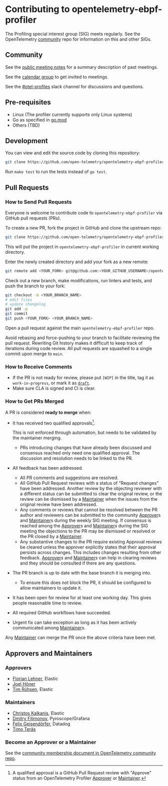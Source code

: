 # Contributing to opentelemetry-ebpf-profiler

The Profiling special interest group (SIG) meets regularly. See the
OpenTelemetry
[community](https://github.com/open-telemetry/community)
repo for information on this and other SIGs.

## Community

See the [public meeting
notes](https://docs.google.com/document/d/19UqPPPlGE83N37MhS93uRlxsP1_wGxQ33Qv6CDHaEp0/edit#heading=h.4rdgawyis2hd)
for a summary description of past meetings.

See the [calendar
group](https://groups.google.com/a/opentelemetry.io/g/calendar-profiling) to
get invited to meetings.

See the [#otel-profiles](https://cloud-native.slack.com/archives/C03J794L0BV)
slack channel for discussions and questions.

## Pre-requisites

- Linux (The profiler currently supports only Linux systems)
- Go as specified in [go.mod](https://github.com/open-telemetry/opentelemetry-ebpf-profiler/blob/main/go.mod)
- Others (TBD)

## Development

You can view and edit the source code by cloning this repository:

```sh
git clone https://github.com/open-telemetry/opentelemetry-ebpf-profiler
```

Run `make test` to run the tests instead of `go test`.


## Pull Requests

### How to Send Pull Requests

Everyone is welcome to contribute code to `opentelemetry-ebpf-profiler` via
GitHub pull requests (PRs).

To create a new PR, fork the project in GitHub and clone the upstream
repo:

```sh
git clone https://github.com/open-telemetry/opentelemetry-ebpf-profiler
```

This will put the project in `opentelemetry-ebpf-profiler` in
current working directory.

Enter the newly created directory and add your fork as a new remote:

```sh
git remote add <YOUR_FORK> git@github.com:<YOUR_GITHUB_USERNAME>/opentelemetry-ebpf-profiler
```

Check out a new branch, make modifications, run linters and tests, and push the
branch to your fork:

```sh
git checkout -b <YOUR_BRANCH_NAME>
# edit files
# update changelog
git add -p
git commit
git push <YOUR_FORK> <YOUR_BRANCH_NAME>
```

Open a pull request against the main `opentelemetry-ebpf-profiler` repo.

Avoid rebasing and force-pushing to your branch to facilitate reviewing the
pull request.
Rewriting Git history makes it difficult to keep track of iterations during
code review.
All pull requests are squashed to a single commit upon merge to `main`.

### How to Receive Comments

* If the PR is not ready for review, please put `[WIP]` in the title,
	tag it as `work-in-progress`, or mark it as
	[`draft`](https://github.blog/2019-02-14-introducing-draft-pull-requests/).
* Make sure CLA is signed and CI is clear.

### How to Get PRs Merged

A PR is considered **ready to merge** when:

* It has received two qualified approvals[^1].

	This is not enforced through automation, but needs to be validated by the
	maintainer merging.
	* PRs introducing changes that have already been discussed and consensus
		reached only need one qualified approval. The discussion and resolution
		needs to be linked to the PR.

* All feedback has been addressed.
	* All PR comments and suggestions are resolved.
	* All GitHub Pull Request reviews with a status of "Request changes" have
		been addressed. Another review by the objecting reviewer with a different
		status can be submitted to clear the original review, or the review can be
		dismissed by a [Maintainer] when the issues from the original review have
		been addressed.
	* Any comments or reviews that cannot be resolved between the PR author and
		reviewers can be submitted to the community [Approver]s and [Maintainer]s
		during the weekly SIG meeting. If consensus is reached among the
		[Approver]s and [Maintainer]s during the SIG meeting the objections to the
		PR may be dismissed or resolved or the PR closed by a [Maintainer].
	* Any substantive changes to the PR require existing Approval reviews be
		cleared unless the approver explicitly states that their approval persists
		across changes. This includes changes resulting from other feedback.
		[Approver]s and [Maintainer]s can help in clearing reviews and they should
		be consulted if there are any questions.

* The PR branch is up to date with the base branch it is merging into.
	* To ensure this does not block the PR, it should be configured to allow
		maintainers to update it.

* It has been open for review for at least one working day. This gives people
	reasonable time to review.

* All required GitHub workflows have succeeded.
* Urgent fix can take exception as long as it has been actively communicated
	among [Maintainer]s.

Any [Maintainer] can merge the PR once the above criteria have been met.

[^1]: A qualified approval is a GitHub Pull Request review with "Approve"
	status from an OpenTelemetry Profiler [Approver] or [Maintainer].

## Approvers and Maintainers

### Approvers

- [Florian Lehner](https://github.com/florianl), Elastic
- [Joel Höner](https://github.com/athre0z)
- [Tim Rühsen](https://github.com/rockdaboot), Elastic

### Maintainers

- [Christos Kalkanis](https://github.com/christos68k), Elastic
- [Dmitry Filimonov](https://github.com/petethepig), Pyroscope/Grafana
- [Felix Geisendörfer](https://github.com/felixge), Datadog
- [Timo Teräs](https://github.com/fabled)

### Become an Approver or a Maintainer

See the [community membership document in OpenTelemetry community
repo](https://github.com/open-telemetry/community/blob/main/guides/contributor/membership.md).

[Approver]: #approvers
[Maintainer]: #maintainers

